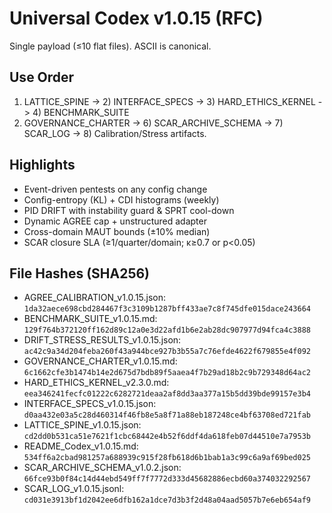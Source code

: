 # Universal Codex v1.0.15 (RFC)
Single payload (≤10 flat files). ASCII is canonical.

## Use Order
1) LATTICE_SPINE -> 2) INTERFACE_SPECS -> 3) HARD_ETHICS_KERNEL -> 4) BENCHMARK_SUITE
5) GOVERNANCE_CHARTER -> 6) SCAR_ARCHIVE_SCHEMA -> 7) SCAR_LOG -> 8) Calibration/Stress artifacts.

## Highlights
- Event-driven pentests on any config change
- Config-entropy (KL) + CDI histograms (weekly)
- PID DRIFT with instability guard & SPRT cool-down
- Dynamic AGREE cap + unstructured adapter
- Cross-domain MAUT bounds (±10% median)
- SCAR closure SLA (≥1/quarter/domain; κ≥0.7 or p<0.05)


## File Hashes (SHA256)
- AGREE_CALIBRATION_v1.0.15.json: `1da32aece698cbd284467f3c3109b1287bff433ae7c8f745dfe015dace243664`
- BENCHMARK_SUITE_v1.0.15.md: `129f764b372120ff162d89c12a0e3d22afd1b6e2ab28dc907977d94fca4c3888`
- DRIFT_STRESS_RESULTS_v1.0.15.json: `ac42c9a34d204feba260f43a944bce927b3b55a7c76efde4622f679855e4f092`
- GOVERNANCE_CHARTER_v1.0.15.md: `6c1662cfe3b1474b14e2d675d7bdb89f5aaea4f7b29ad18b2c9b729348d64ac2`
- HARD_ETHICS_KERNEL_v2.3.0.md: `eea346241fecfc01222c6282721deaa2af8dd3aa377a15b5dd39bde99157e3b4`
- INTERFACE_SPECS_v1.0.15.json: `d0aa432e03a5c28d460314f46fb8e5a8f71a88eb187248ce4bf63708ed721fab`
- LATTICE_SPINE_v1.0.15.json: `cd2dd0b531ca51e7621f1cbc68442e4b52f6ddf4da618feb07d44510e7a7953b`
- README_Codex_v1.0.15.md: `534ff6a2cbad981257a688939c915f28fb618d6b1bab1a3c99c6a9af69bed025`
- SCAR_ARCHIVE_SCHEMA_v1.0.2.json: `66fce93b0f84c14d44ebd549ff7f7772d333d45682886ecbd60a374032292567`
- SCAR_LOG_v1.0.15.jsonl: `cd031e3913bf1d2042ee6dfb162a1dce7d3b3f2d48a04aad5057b7e6eb654af9`
